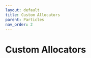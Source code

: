 ```yaml
---
layout: default
title: Custom Allocators
parent: Particles
nav_order: 2
---
```


# Custom Allocators


